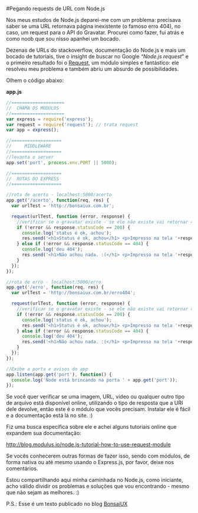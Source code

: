 #Pegando requests de URL com Node.js

Nos meus estudos de Node.js deparei-me com um problema: precisava saber se uma URL retornava página inexistente (o famoso erro 404), no caso, um request para o API do Gravatar.
Procurei como fazer, fui atrás e como noob que sou nisso apanhei um bocado.

Dezenas de URLs do stackoverflow, documentação do Node.js e mais um bocado de tutoriais, tive o insight de buscar no Google *“Node.js request*” e o primeiro resultado foi o [Request](https://github.com/request/request), um módulo simples e fantástico: ele resolveu meu problema e também abriu um absurdo de possibilidades.

Olhem o código abaixo:

**app.js**
```javascript
//====================
//  CHAMA OS MODULOS
//====================
var express = require('express');
var request = require('request'); // trata request
var app = express();

//===================
//     MIDDLEWARE
//===================
//levanta o server
app.set('port', process.env.PORT || 5000);

//===================
//  ROTAS DO EXPRESS
//===================

//rota de acerto - localhost:5000/acerto
app.get('/acerto', function(req, res) {
  var urlTest = 'http://bonsaiux.com.br';

  request(urlTest, function (error, response) {
    //verificar se o gravatar existe - se ele não existe vai retornar 404 devido ao parametro passado ao api
    if (!error && response.statusCode == 200) {
      console.log('status é ok, achou');
      res.send('<h1>Status é ok, achou</h1> <p>Impresso na tela '+response.statusCode+'</p>');
    } else if (!error && response.statusCode == 404) {
      console.log('deu 404');
      res.send('<h1>Não achou nada. :(</h1> <p>Impresso na tela '+response.statusCode+'</p>');
    }
  });
});

//rota de erro - localhost:5000/erro
app.get('/erro', function(req, res) {
  var urlTest = 'http://bonsaiux.com.br/erro404';

  request(urlTest, function (error, response) {
    //verificar se o gravatar existe - se ele não existe vai retornar 404 devido ao parametro passado ao api
    if (!error && response.statusCode == 200) {
      console.log('status é ok, achou');
      res.send('<h1>Status é ok, achou</h1> <p>Impresso na tela '+response.statusCode+'</p>');
    } else if (!error && response.statusCode == 404) {
      console.log('deu 404');
      res.send('<h1>Não achou nada. :(</h1> <p>Impresso na tela '+response.statusCode+'</p>');
    }
  });
});

//Exibe a porta e avisos do app
app.listen(app.get('port'), function() {
  console.log('Node está brincando na porta ' + app.get('port'));
});

```

Se você quer verificar se uma imagem, URL, vídeo ou qualquer outro tipo de arquivo está disponível online, utilizando o tipo de resposta que a URI dele devolve, então este é o módulo que vocês precisam.
Instalar ele é fácil e a documentação está lá no site. :)

Fiz uma busca específica sobre ele e achei alguns tutoriais online que expandem sua documentação:

http://blog.modulus.io/node.js-tutorial-how-to-use-request-module

Se vocês conhecerem outras formas de fazer isso, sendo com módulos, de forma nativa ou até mesmo usando o Express.js, por favor, deixe nos comentários.

Estou compartilhando aqui minha caminhada no Node.js, como iniciante, acho válido dividir os problemas e soluções que vou encontrando - mesmo que não sejam as melhores. :) 

P.S.: Esse é um texto publicado no blog [BonsaiUX](http://bonsaiux.com.br/pegando-requests-de-url-com-node-js/)
